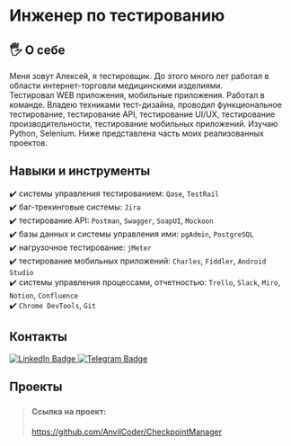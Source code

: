 # Инженер по тестированию
## 	:raised_hand_with_fingers_splayed: О себе
Меня зовут Алексей, я тестировщик. До этого много лет работал в области интернет-торговли медицинскими изделиями.  
Тестировал WEB приложения, мобильные приложения. Работал в команде. Владею техниками тест-дизайна, проводил функциональное тестирование,
тестирование API, тестирование UI/UX, тестирование производительности, тестирование мобильных приложений. Изучаю Python, Selenium. Ниже представлена часть моих реализованных проектов.

## Навыки и инструменты
:heavy_check_mark: системы управления тестированием: ``Qase``, ``TestRail``  
:heavy_check_mark: баг-трекинговые системы: ``Jira``  
:heavy_check_mark: тестирование API: ``Postman``, ``Swagger``, ``SoapUI``, ``Mockoon``  
:heavy_check_mark: базы данных и системы управления ими: ``pgAdmin``, ``PostgreSQL``  
:heavy_check_mark: нагрузочное тестирование: ``jMeter``  
:heavy_check_mark: тестирование мобильных приложений: ``Charles``, ``Fiddler``, ``Android Studio``   
:heavy_check_mark: системы управления процессами, отчетностью: ``Trello``, ``Slack``, ``Miro``, ``Notion``, ``Confluence``  
:heavy_check_mark: ``Chrome DevTools``, ``Git``  

## Контакты
<div id="badges">
  <a href="https://linkedin.com/in/alexeyfefelov3010
">
    <img src="https://img.shields.io/badge/LinkedIn-black?style=for-the-badge&logo=linkedin&logoColor=blue" alt="LinkedIn Badge"/>
  </a>
  <a href="https://t.me/alexfef72">
    <img src="https://img.shields.io/badge/Telegram-black?style=for-the-badge&logo=telegram&logoColor=blue" alt="Telegram Badge"/>
  </a>
</div>

## Проекты
### 
>#### Ссылка на проект:  
> <https://github.com/AnvilCoder/CheckpointManager>

